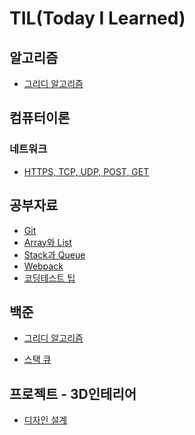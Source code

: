 # TIL(Today I Learned)

## 알고리즘

- <a href="https://github.com/qufvkdlej/TIL/tree/master/%EC%95%8C%EA%B3%A0%EB%A6%AC%EC%A6%98/그리디 알고리즘.md">그리디 알고리즘</a>

## 컴퓨터이론

### 네트워크

- <a href="https://github.com/qufvkdlej/TIL/blob/master/%EC%BB%B4%ED%93%A8%ED%84%B0%EC%9D%B4%EB%A1%A0/%EB%84%A4%ED%8A%B8%EC%9B%8C%ED%81%AC/HTTPS%2C%20TCP%2C%20UDP%2C%20POST%2C%20GET.md">HTTPS, TCP, UDP, POST, GET</a>

## 공부자료

- <a href="https://github.com/qufvkdlej/TIL/blob/master/%EA%B3%B5%EB%B6%80%EC%9E%90%EB%A3%8C/Git.md">Git</a>
- <a href="https://github.com/qufvkdlej/TIL/tree/master/%EA%B3%B5%EB%B6%80%EC%9E%90%EB%A3%8C/Array와 List.md">Array와 List</a>
- <a href="https://github.com/qufvkdlej/TIL/tree/master/%EA%B3%B5%EB%B6%80%EC%9E%90%EB%A3%8C/Stack과 Queue.md">Stack과 Queue</a>
- <a href="https://github.com/qufvkdlej/TIL/blob/master/%EA%B3%B5%EB%B6%80%EC%9E%90%EB%A3%8C/Webpack.md">Webpack</a>
- <a href="https://github.com/qufvkdlej/TIL/blob/master/%EA%B3%B5%EB%B6%80%EC%9E%90%EB%A3%8C/코딩테스트%20팁.md">코딩테스트 팁</a>

## 백준

- <a href="https://github.com/qufvkdlej/TIL/tree/master/%EB%B0%B1%EC%A4%80/그리디 알고리즘.md">그리디 알고리즘</a>

- <a href="https://github.com/qufvkdlej/TIL/tree/master/백준/오답노트/스택%2C큐/스택%2C큐.md">스택 큐</a>

## 프로젝트 - 3D인테리어

- <a href="https://github.com/qufvkdlej/TIL/blob/master/%ED%94%84%EB%A1%9C%EC%A0%9D%ED%8A%B8/3D%EC%9D%B8%ED%85%8C%EB%A6%AC%EC%96%B4/%EC%84%A4%EA%B3%84%EB%8F%84.md">디자인 설계</a>
